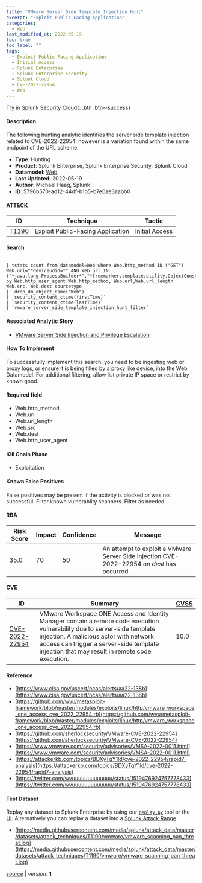 ```yaml
---
title: "VMware Server Side Template Injection Hunt"
excerpt: "Exploit Public-Facing Application"
categories:
  - Web
last_modified_at: 2022-05-19
toc: true
toc_label: ""
tags:
  - Exploit Public-Facing Application
  - Initial Access
  - Splunk Enterprise
  - Splunk Enterprise Security
  - Splunk Cloud
  - CVE-2022-22954
  - Web
---
```




[Try in Splunk Security Cloud](https://www.splunk.com/en_us/cyber-security.html){: .btn .btn--success}

#### Description

The following hunting analytic identifies the server side template injection related to CVE-2022-22954, however is a variation found within the same endpoint of the URL scheme.

- **Type**: Hunting
- **Product**: Splunk Enterprise, Splunk Enterprise Security, Splunk Cloud
- **Datamodel**: [Web](https://docs.splunk.com/Documentation/CIM/latest/User/Web)
- **Last Updated**: 2022-05-19
- **Author**: Michael Haag, Splunk
- **ID**: 5796b570-ad12-44df-b1b5-b7e6ae3aabb0


#### [ATT&CK](https://attack.mitre.org/)

| ID          | Technique   | Tactic         |
| ----------- | ----------- |--------------- |
| [T1190](https://attack.mitre.org/techniques/T1190/) | Exploit Public-Facing Application | Initial Access |

#### Search

```

| tstats count from datamodel=Web where Web.http_method IN ("GET") Web.url="*deviceudid=*" AND Web.url IN ("*java.lang.ProcessBuilder*","*freemarker.template.utility.ObjectConstructor*") by Web.http_user_agent Web.http_method, Web.url,Web.url_length Web.src, Web.dest sourcetype 
| `drop_dm_object_name("Web")` 
| `security_content_ctime(firstTime)` 
| `security_content_ctime(lastTime)` 
| `vmware_server_side_template_injection_hunt_filter`
```

#### Associated Analytic Story
* [VMware Server Side Injection and Privilege Escalation](/stories/vmware_server_side_injection_and_privilege_escalation)


#### How To Implement
To successfully implement this search, you need to be ingesting web or proxy logs, or ensure it is being filled by a proxy like device, into the Web Datamodel. For additional filtering, allow list private IP space or restrict by known good.

#### Required field
* Web.http_method
* Web.url
* Web.url_length
* Web.src
* Web.dest
* Web.http_user_agent


#### Kill Chain Phase
* Exploitation


#### Known False Positives
False positives may be present if the activity is blocked or was not successful. Filter known vulnerablity scanners. Filter as needed.


#### RBA

| Risk Score  | Impact      | Confidence   | Message      |
| ----------- | ----------- |--------------|--------------|
| 35.0 | 70 | 50 | An attempt to exploit a VMware Server Side Injection CVE-2022-22954 on $dest$ has occurred. |



#### CVE

| ID          | Summary | [CVSS](https://nvd.nist.gov/vuln-metrics/cvss) |
| ----------- | ----------- | -------------- |
| [CVE-2022-22954](https://nvd.nist.gov/vuln/detail/CVE-2022-22954) | VMware Workspace ONE Access and Identity Manager contain a remote code execution vulnerability due to server-side template injection. A malicious actor with network access can trigger a server-side template injection that may result in remote code execution. | 10.0 |



#### Reference

* [https://www.cisa.gov/uscert/ncas/alerts/aa22-138b](https://www.cisa.gov/uscert/ncas/alerts/aa22-138b)
* [https://github.com/wvu/metasploit-framework/blob/master/modules/exploits/linux/http/vmware_workspace_one_access_cve_2022_22954.rb](https://github.com/wvu/metasploit-framework/blob/master/modules/exploits/linux/http/vmware_workspace_one_access_cve_2022_22954.rb)
* [https://github.com/sherlocksecurity/VMware-CVE-2022-22954](https://github.com/sherlocksecurity/VMware-CVE-2022-22954)
* [https://www.vmware.com/security/advisories/VMSA-2022-0011.html](https://www.vmware.com/security/advisories/VMSA-2022-0011.html)
* [https://attackerkb.com/topics/BDXyTqY1ld/cve-2022-22954/rapid7-analysis](https://attackerkb.com/topics/BDXyTqY1ld/cve-2022-22954/rapid7-analysis)
* [https://twitter.com/wvuuuuuuuuuuuuu/status/1519476924757778433](https://twitter.com/wvuuuuuuuuuuuuu/status/1519476924757778433)



#### Test Dataset
Replay any dataset to Splunk Enterprise by using our [`replay.py`](https://github.com/splunk/attack_data#using-replaypy) tool or the [UI](https://github.com/splunk/attack_data#using-ui).
Alternatively you can replay a dataset into a [Splunk Attack Range](https://github.com/splunk/attack_range#replay-dumps-into-attack-range-splunk-server)

* [https://media.githubusercontent.com/media/splunk/attack_data/master/datasets/attack_techniques/T1190/vmware/vmware_scanning_pan_threat.log](https://media.githubusercontent.com/media/splunk/attack_data/master/datasets/attack_techniques/T1190/vmware/vmware_scanning_pan_threat.log)



[*source*](https://github.com/splunk/security_content/tree/develop/detections/web/vmware_server_side_template_injection_hunt.yml) \| *version*: **1**